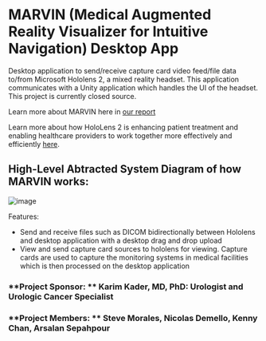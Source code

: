 # MARVIN (Medical Augmented Reality Visualizer for Intuitive Navigation) Desktop App
Desktop application to send/receive capture card video feed/file data to/from Microsoft Hololens 2, a mixed reality headset. This application communicates with a Unity application which handles the UI of the headset. This project is currently closed source.

Learn more about MARVIN here in [our report](https://github.com/kenny101/MARVIN-Desktop/blob/main/ECE%20191%20-%20Final%20Report.pdf)

Learn more about how HoloLens 2 is enhancing patient treatment and enabling healthcare providers to work together more effectively and efficiently [here](https://www.microsoft.com/en-us/hololens/industry-healthcare).


## High-Level Abtracted System Diagram of how MARVIN works:
![image](https://github.com/kenny101/MARVIN-Desktop/assets/53395124/85b4f1e2-a7a3-4a36-8eac-3358b05d4259)


Features:
- Send and receive files such as DICOM bidirectionally between Hololens and desktop application with a desktop drag and drop upload
- View and send capture card sources to hololens for viewing. Capture cards are used to capture the monitoring systems in medical facilities which is then processed on the desktop application 

### **Project Sponsor: ** Karim Kader, MD, PhD: Urologist and Urologic Cancer Specialist

### **Project Members: ** Steve Morales, Nicolas Demello, Kenny Chan, Arsalan Sepahpour 

